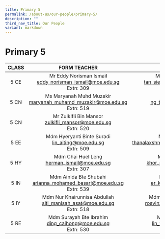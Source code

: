 ```yaml
---
title: Primary 5
permalink: /about-us/our-people/primary-5/
description: ""
third_nav_title: Our People
variant: markdown
---
```

# Primary 5

| CLASS |                               FORM TEACHER                              |                                  FORM TEACHER                                 |
|:-----:|:-------------------------------------------------:|:-------------------------------------------:|
|  5 CE | Mr Eddy Norisman Ismail<br>[eddy_norisman_ismail@moe.edu.sg](mailto:eddy_norisman_ismail@moe.edu.sg)<br>Extn: 309  |       Mdm Tan Siew Ching<br>[tan_siew_ching_a@moe.edu.sg](mailto:tan_siew_ching_a@moe.edu.sg)<br>Extn: 522          |
|  5 CN |      Ms Maryanah Muhd Muzakir <br>[maryanah_muhamd_muzakir@moe.edu.sg](mailto:maryanah_muhamd_muzakir@moe.edu.sg)<br>Extn: 519      |       Mr Ng Teng Yik<br>[ng_teng_yik@moe.edu.sg](mailto:ng_teng_yik@moe.edu.sg)<br>Extn: 303            |
|  5 CN |      Mr Zulkifli Bin Mansor <br>[zulkifli_mansor@moe.edu.sg](mailto:zulkifli_mansor@moe.edu.sg)<br>Extn: 520      | 
|  5 EE | Mdm Hyeryanti Binte Suradi <br>[lin_aiting@moe.edu.sg](mailto:lin_aiting@moe.edu.sg)<br>Extn: 509 |  Mdm Lim Lay Chin <br>[thanalaxshmi_sellakumaran@moe.edu.sg](mailto:thanalaxshmi_sellakumaran@moe.edu.sg)<br>Extn: 302  |
|  5 HY | Mdm Chai Huel Leng<br>[herman_ismail@moe.edu.sg](mailto:herman_ismail@moe.edu.sg)<br>Extn: 307  |         Mr Chua Liang Cun <br>[khor_mei_zhen@moe.edu.sg](mailto:khor_mei_zhen@moe.edu.sg)<br>Extn: 543           
|  5 IN |  Mdm Ainida Bte Shubahi<br>[arianna_mohamed_basari@moe.edu.sg](mailto:arianna_mohamed_basari@moe.edu.sg)<br>Extn: 539        |   Mr Lim Hou Woon <br>[er_kim_hoe@moe.edu.sg](mailto:er_kim_hoe@moe.edu.sg)<br>Extn: 517         |
|  5 IY | Mdm Nur Khairunnisa Abdullah <br>[siti_manisah_asat@moe.edu.sg](mailto:siti_manisah_asat@moe.edu.sg)<br>Extn: 518      |  Mdm Suriyana Bte Ghapari <br>[rosvina_hamzah@moe.edu.sg](mailto:rosvina_hamzah@moe.edu.sg)<br>Extn: 581  
|  5 RE |Mdm Surayah Bte Ibrahim <br>[ding_caihong@moe.edu.sg](mailto:ding_caihong@moe.edu.sg)<br>Extn: 530          |  Mdm Tan Phaik See<br>[lin_xiaojun@moe.edu.sg](mailto:lin_xiaojun@moe.edu.sg)<br>Extn: 586    |